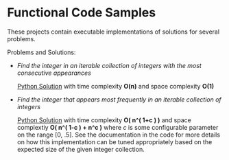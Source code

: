 # Functional Code Samples

These projects contain executable implementations of solutions for several problems.

Problems and Solutions:

- *Find the integer in an iterable collection of integers with the most consecutive appearances* 

    [Python Solution](/functional/cs_problems/python/most_consecutive_item) with time complexity **O(n)** and space complexity **O(1)**




- *Find the integer that appears most frequently in an iterable collection of integers*

    [Python Solution](/functional/cs_problems/python/most_frequent_item) with time complexity **O( n^( 1+c ) )** and space complextiy **O( n^( 1-c ) + n^c )** where *c* is some configurable parameter on the range [0, .5].  See the documentation in the code for more details on how this implementation can be tuned appropriately based on the expected size of the given integer collection.

